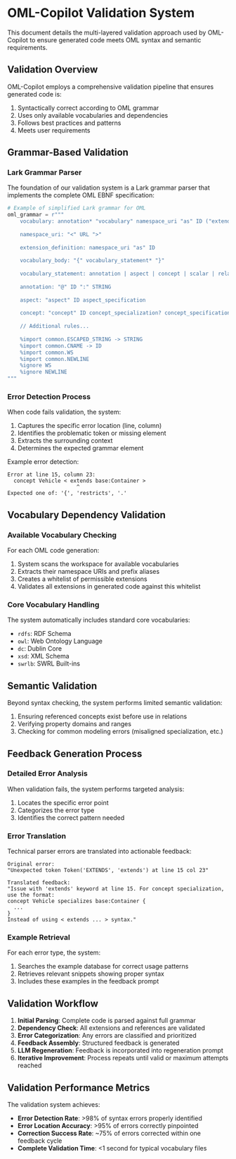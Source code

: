 # OML-Copilot Validation System

This document details the multi-layered validation approach used by OML-Copilot to ensure generated code meets OML syntax and semantic requirements.

## Validation Overview

OML-Copilot employs a comprehensive validation pipeline that ensures generated code is:
1. Syntactically correct according to OML grammar
2. Uses only available vocabularies and dependencies
3. Follows best practices and patterns
4. Meets user requirements

## Grammar-Based Validation

### Lark Grammar Parser
The foundation of our validation system is a Lark grammar parser that implements the complete OML EBNF specification:

```python
# Example of simplified Lark grammar for OML
oml_grammar = r"""
    vocabulary: annotation* "vocabulary" namespace_uri "as" ID ("extends" extension_definition)* vocabulary_body
    
    namespace_uri: "<" URL ">"
    
    extension_definition: namespace_uri "as" ID
    
    vocabulary_body: "{" vocabulary_statement* "}"
    
    vocabulary_statement: annotation | aspect | concept | scalar | relation_entity | relation | rule
    
    annotation: "@" ID ":" STRING
    
    aspect: "aspect" ID aspect_specification
    
    concept: "concept" ID concept_specialization? concept_specification
    
    // Additional rules...
    
    %import common.ESCAPED_STRING -> STRING
    %import common.CNAME -> ID
    %import common.WS
    %import common.NEWLINE
    %ignore WS
    %ignore NEWLINE
"""
```

### Error Detection Process
When code fails validation, the system:
1. Captures the specific error location (line, column)
2. Identifies the problematic token or missing element
3. Extracts the surrounding context
4. Determines the expected grammar element

Example error detection:
```
Error at line 15, column 23:
  concept Vehicle < extends base:Container >
                      ^
Expected one of: '{', 'restricts', '.'
```

## Vocabulary Dependency Validation

### Available Vocabulary Checking
For each OML code generation:
1. System scans the workspace for available vocabularies
2. Extracts their namespace URIs and prefix aliases
3. Creates a whitelist of permissible extensions
4. Validates all extensions in generated code against this whitelist

### Core Vocabulary Handling
The system automatically includes standard core vocabularies:
- `rdfs`: RDF Schema
- `owl`: Web Ontology Language
- `dc`: Dublin Core
- `xsd`: XML Schema
- `swrlb`: SWRL Built-ins

## Semantic Validation

Beyond syntax checking, the system performs limited semantic validation:
1. Ensuring referenced concepts exist before use in relations
2. Verifying property domains and ranges
3. Checking for common modeling errors (misaligned specialization, etc.)

## Feedback Generation Process

### Detailed Error Analysis
When validation fails, the system performs targeted analysis:
1. Locates the specific error point
2. Categorizes the error type
3. Identifies the correct pattern needed

### Error Translation
Technical parser errors are translated into actionable feedback:
```
Original error:
"Unexpected token Token('EXTENDS', 'extends') at line 15 col 23"

Translated feedback:
"Issue with 'extends' keyword at line 15. For concept specialization, use the format:
concept Vehicle specializes base:Container {
  ...
}
Instead of using < extends ... > syntax."
```

### Example Retrieval
For each error type, the system:
1. Searches the example database for correct usage patterns
2. Retrieves relevant snippets showing proper syntax
3. Includes these examples in the feedback prompt

## Validation Workflow

1. **Initial Parsing**: Complete code is parsed against full grammar
2. **Dependency Check**: All extensions and references are validated
3. **Error Categorization**: Any errors are classified and prioritized
4. **Feedback Assembly**: Structured feedback is generated
5. **LLM Regeneration**: Feedback is incorporated into regeneration prompt
6. **Iterative Improvement**: Process repeats until valid or maximum attempts reached

## Validation Performance Metrics

The validation system achieves:
- **Error Detection Rate**: >98% of syntax errors properly identified
- **Error Location Accuracy**: >95% of errors correctly pinpointed
- **Correction Success Rate**: ~75% of errors corrected within one feedback cycle
- **Complete Validation Time**: <1 second for typical vocabulary files
